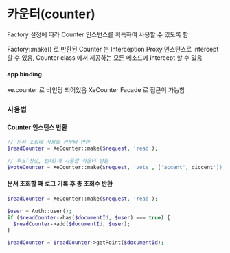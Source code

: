 # 카운터(counter)

Factory 설정에 따라 Counter 인스턴스를 획득하여 사용할 수 있도록 함

Factory::make() 로 반환된 Counter 는 Interception Proxy 인스턴스로 intercept 할 수 있음, Counter class 에서 제공하는 모든 메소드에 intercept 할 수 있음

#### app binding

xe.counter 로 바인딩 되어있음
XeCounter Facade 로 접근이 가능함


### 사용법

#### Counter 인스턴스 반환

```php
// 문서 조회에 사용할 카운터 반환
$readCounter = XeCounter::make($request, 'read');

// 투표(찬성, 반대)에 사용할 카운터 반환
$voteCounter = XeCounter::make($request, 'vote', ['accent', diccent']);
```


#### 문서 조회할 때 로그 기록 후 총 조회수 반환

```php
$readCounter = XeCounter::make($request, 'read');

$user = Auth::user();
if ($readCounter->has($documentId, $user) === true) {
  $readCounter->add($documentId, $user);
}

$readCounter = $readCounter->getPoint($documentId);
```